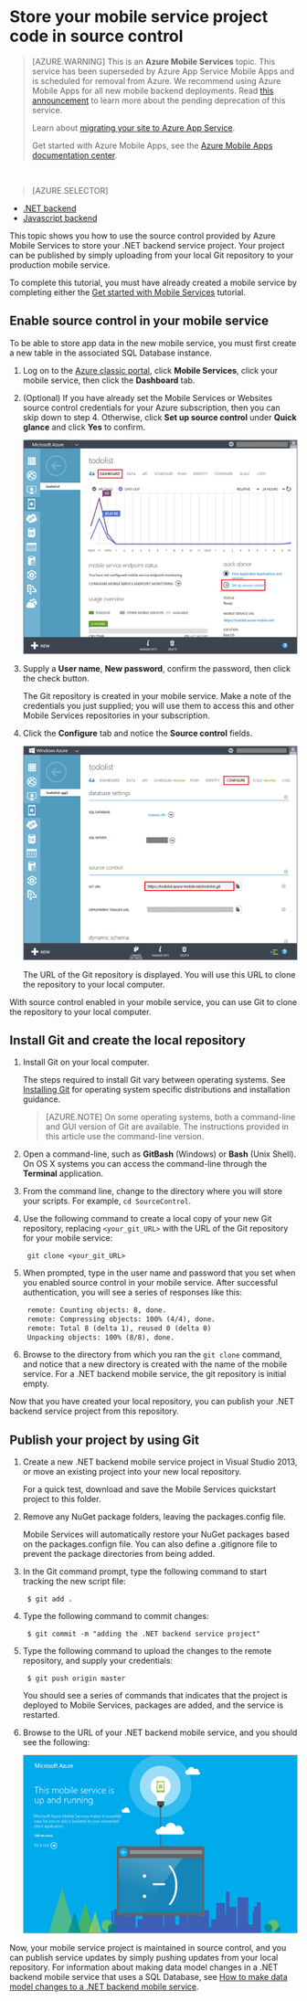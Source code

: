 <properties
	pageTitle="Store you .NET backend project code in source control | Azure Mobile Services"
	description="Learn how to store your .NET backend project in and publish from a local Git repo on your computer."
	services="mobile-services"
	documentationCenter=""
	authors="ggailey777"
	manager="dwrede"
	editor=""/>

<tags
	ms.service="mobile-services"
	ms.workload="mobile"
	ms.tgt_pltfrm="na"
	ms.devlang="multiple"
	ms.topic="article"
	ms.date="07/21/2016"
	ms.author="glenga"/>

# Store your mobile service project code in source control

>[AZURE.WARNING] This is an **Azure Mobile Services** topic.  This service has been superseded by Azure App Service Mobile Apps and is scheduled for removal from Azure.  We recommend using Azure Mobile Apps for all new mobile backend deployments.  Read [this announcement](https://azure.microsoft.com/blog/transition-of-azure-mobile-services/) to learn more about the pending deprecation of this service.  
> 
> Learn about [migrating your site to Azure App Service](https://azure.microsoft.com/en-us/documentation/articles/app-service-mobile-migrating-from-mobile-services/).
>
> Get started with Azure Mobile Apps, see the [Azure Mobile Apps documentation center](https://azure.microsoft.com/documentation/learning-paths/appservice-mobileapps/).

&nbsp;


> [AZURE.SELECTOR]
- [.NET backend](mobile-services-dotnet-backend-store-code-source-control.md)
- [Javascript backend](mobile-services-store-scripts-source-control.md)

This topic shows you how to use the source control provided by Azure Mobile Services to store your .NET backend service project. Your project can be published by simply uploading from your local Git repository to your production mobile service.

To complete this tutorial, you must have already created a mobile service by completing either the [Get started with Mobile Services] tutorial.

## <a name="enable-source-control"></a>Enable source control in your mobile service

To be able to store app data in the new mobile service, you must first create a new table in the associated SQL Database instance.

1. Log on to the [Azure classic portal](https://manage.windowsazure.com/), click **Mobile Services**, click your mobile service, then click the **Dashboard** tab.

2. (Optional) If you have already set the Mobile Services or Websites source control credentials for your Azure subscription, then you can skip down to step 4. Otherwise, click **Set up source control** under **Quick glance** and click **Yes** to confirm.

	![Set up source control](./media/mobile-services-enable-source-control/mobile-setup-source-control.png)

3. Supply a **User name**, **New password**, confirm the password, then click the check button. 

	The Git repository is created in your mobile service. Make a note of the credentials you just supplied; you will use them to access this and other Mobile Services repositories in your subscription.

4. Click the **Configure** tab and notice the **Source control** fields.

	![Configure source control](./media/mobile-services-enable-source-control/mobile-source-control-configure.png)

	The URL of the Git repository is displayed. You will use this URL to clone the repository to your local computer.

With source control enabled in your mobile service, you can use Git to clone the repository to your local computer.
 

## <a name="clone-repo"></a>Install Git and create the local repository

1. Install Git on your local computer.

	The steps required to install Git vary between operating systems. See [Installing Git] for operating system specific distributions and installation guidance.

	> [AZURE.NOTE]
	> On some operating systems, both a command-line and GUI version of Git are available. The instructions provided in this article use the command-line version.

2. Open a command-line, such as **GitBash** (Windows) or **Bash** (Unix Shell). On OS X systems you can access the command-line through the **Terminal** application.

3. From the command line, change to the directory where you will store your scripts. For example, `cd SourceControl`.

4. Use the following command to create a local copy of your new Git repository, replacing `<your_git_URL>` with the URL of the Git repository for your mobile service:

		git clone <your_git_URL>

5. When prompted, type in the user name and password that you set when you enabled source control in your mobile service. After successful authentication, you will see a series of responses like this:

		remote: Counting objects: 8, done.
		remote: Compressing objects: 100% (4/4), done.
		remote: Total 8 (delta 1), reused 0 (delta 0)
		Unpacking objects: 100% (8/8), done.

6. Browse to the directory from which you ran the `git clone` command, and notice that a new directory is created with the name of the mobile service. For a .NET backend mobile service, the git repository is initial empty.

Now that you have created your local repository, you can publish your .NET backend service project from this repository.

## <a name="deploy-scripts"></a>Publish your project by using Git

1. Create a new .NET backend mobile service project in Visual Studio 2013, or move an existing project into your new local repository.

	For a quick test, download and save the Mobile Services quickstart project to this folder.

2. Remove any NuGet package folders, leaving the packages.config file.

	Mobile Services will automatically restore your NuGet packages based on the packages.confign file. You can also define a .gitignore file to prevent the package directories from being added.

3. In the Git command prompt, type the following command to start tracking the new script file:

		$ git add .

4. Type the following command to commit changes:

		$ git commit -m "adding the .NET backend service project"

5. Type the following command to upload the changes to the remote repository, and supply your credentials:

		$ git push origin master

	You should see a series of commands that indicates that the project is deployed to Mobile Services, packages are added, and the service is restarted.

6. Browse to the URL of your .NET backend mobile service, and you should see the following:

	![Mobile Services startup page](./media/mobile-services-dotnet-backend-store-code-source-control/mobile-service-startup.png)

Now, your mobile service project is maintained in source control, and you can publish service updates by simply pushing updates from your local repository. For information about making data model changes in a .NET backend mobile service that uses a SQL Database, see [How to make data model changes to a .NET backend mobile service].

<!-- Anchors. -->

<!-- Images. -->

<!-- URLs. -->
[Git website]: http://git-scm.com
[Source control]: http://msdn.microsoft.com/library/windowsazure/c25aaede-c1f0-4004-8b78-113708761643
[Installing Git]: http://git-scm.com/book/en/Getting-Started-Installing-Git
[Get started with Mobile Services]: mobile-services-dotnet-backend-ios-get-started.md
[How to make data model changes to a .NET backend mobile service]: mobile-services-dotnet-backend-how-to-use-code-first-migrations.md
